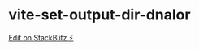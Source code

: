 # vite-set-output-dir-dnalor

[Edit on StackBlitz ⚡️](https://stackblitz.com/edit/vite-set-output-dir-dnalor)